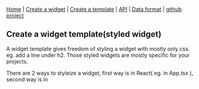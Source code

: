 
[Home](/) | [Create a widget](/create-widget) | [Create a template](/create-a-template.md) | [API](/api) | [Data format](/data-format) | [github project](https://github.com/dmeditor/dmeditor)

## Create a widget template(styled widget)

A widget template gives freedom of styling a widget with mostly only css. eg. add a line under h2. Those styled widgets are mostly specific for your projects.

There are 2 ways to styleize a widget, first way is in React( eg. in App.tsx ), second way is in <script> or external js file.

### Way 1. Register from react(eg. in your App.tsx)

```typescript
import { css } from "@emotion/css";
import { registerTemplate } from "dmeditor";

registerTemplate({
    blocktype: 'heading',        
    identifier:'Sample', 
    name:'Sample template', 
    css:css`background:#ffcc00; 
    h2{
        text-align:center;
    }`,
    initData: ()=>{
      const data = {type:'heading', settings:{level: 2}};
      return {...data, data:'Hello1', common:{color: '#9C27B0' }}
    }
 }
);
```
### Way 2. Register from global `<script>`
DMEditor reads global variable `dmeditor`'s `templates` property for all templates.

Note: in below code, css property's value is a template string, while in Way 1 it's invoking css function from emotion.

```javascript
var dmeditor = {
templates:[
  {
          blocktype: 'heading',        
          identifier:'sample', 
          name:'Block heading text', 
          css:`background:#ffcc00; 
          h2{
              text-align:center;
          }`,
          initData: ()=>{
            const data = {type:'heading', settings:{level: 2}};
            return {...data, data:'Hello1', common:{color: '#9C27B0' }}
          }, 
      }
]
}
        
```

